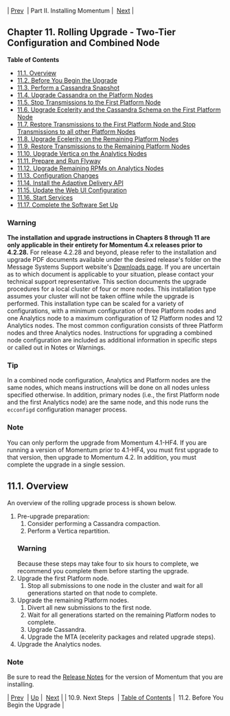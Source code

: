 | [Prev](upgrade.single_node.configuration.next_steps)  | Part II. Installing Momentum |  [Next](upgrade.two_tier.preparation.prepare_all_nodes_rolling) |
## Chapter 11. Rolling Upgrade - Two-Tier Configuration and Combined Node
**Table of Contents**

* [11.1\. Overview](upgrade.two_tier_configuration_rolling#upgrade.two_tier.preparation_rolling)
* [11.2\. Before You Begin the Upgrade](upgrade.two_tier.preparation.prepare_all_nodes_rolling)
* [11.3\. Perform a Cassandra Snapshot](upgrade.two_tier.preparation.snapshot_cassandra_rolling)
* [11.4\. Upgrade Cassandra on the Platform Nodes](upgrade.two_tier.preparation.upgrade_cassandra_rolling)
* [11.5\. Stop Transmissions to the First Platform Node](upgrade.two_tier.preparation.stop_generations_rolling)
* [11.6\. Upgrade Ecelerity and the Cassandra Schema on the First Platform Node](upgrade.two_tier.preparation.ecelerity_rolling)
* [11.7\. Restore Transmissions to the First Platform Node and Stop Transmissions to all other Platform Nodes](upgrade.two_tier.preparation.stop_transmissions_rolling)
* [11.8\. Upgrade Ecelerity on the Remaining Platform Nodes](upgrade.two_tier.preparation.upgrade_ecelerity_rolling)
* [11.9\. Restore Transmissions to the Remaining Platform Nodes](upgrade.two_tier.preparation.restore_tranmissions_rolling)
* [11.10\. Upgrade Vertica on the Analytics Nodes](upgrade.two_tier.preparation.upgrade_vertica_rolling)
* [11.11\. Prepare and Run Flyway](upgrade.two_tier.configuration.flyway_rolling)
* [11.12\. Upgrade Remaining RPMs on Analytics Nodes](upgrade.two_tier.preparation.rpms_rolling)
* [11.13\. Configuration Changes](upgrade.two_tier.configuration.config_all_nodes_rolling)
* [11.14\. Install the Adaptive Delivery API](upgrade.two_tier.configuration.software_upgrade_rolling)
* [11.15\. Update the Web UI Configuration](upgrade.two_tier.configuration.webui_rolling)
* [11.16\. Start Services](upgrade.two_tier.configuration.start_services_rolling)
* [11.17\. Complete the Software Set Up](upgrade.two_tier.complete_setup_rolling)

### Warning
**The installation and upgrade instructions in Chapters 8 through 11 are only applicable in their entirety for Momentum 4.x releases prior to 4.2.28.**                                                                                                                                                 For release 4.2.28 and beyond, please refer to the installation and upgrade PDF documents available under the desired release's folder on the Message Systems Support website's [Downloads page](https://support.messagesystems.com/start/). If you are uncertain as to which document is applicable to your situation, please contact your technical support representative.
<a class="indexterm" name="idp1149792"></a>
This section documents the upgrade procedures for a local cluster of four or more nodes. This installation type assumes your cluster will not be taken offline while the upgrade is performed. This installation type can be scaled for a variety of configurations, with a minimum configuration of three Platform nodes and one Analytics node to a maximum configuration of 12 Platform nodes and 12 Analytics nodes. The most common configuration consists of three Platform nodes and three Analytics nodes.
Instructions for upgrading a combined node configuration are included as additional information in specific steps or called out in Notes or Warnings.
### Tip
In a combined node configuration, Analytics and Platform nodes are the same nodes, which means instructions will be done on all nodes unless specified otherwise. In addition, primary nodes (i.e., the first Platform node and the first Analytics node) are the same node, and this node runs the `ecconfigd` configuration manager process.
### Note
You can only perform the upgrade from Momentum 4.1-HF4\. If you are running a version of Momentum prior to 4.1-HF4, you must first upgrade to that version, then upgrade to Momentum 4.2\. In addition, you must complete the upgrade in a single session.
## 11.1. Overview
An overview of the rolling upgrade process is shown below.
1.  Pre-upgrade preparation:
    1.  Consider performing a Cassandra compaction.
    2.  Perform a Vertica repartition.
    ### Warning
    Because these steps may take four to six hours to complete, we recommend you complete them before starting the upgrade.
2.  Upgrade the first Platform node.
    1.  Stop all submissions to one node in the cluster and wait for all generations started on that node to complete.
3.  Upgrade the remaining Platform nodes.
    1.  Divert all new submissions to the first node.
    2.  Wait for all generations started on the remaining Platform nodes to complete.
    3.  Upgrade Cassandra.
    4.  Upgrade the MTA (ecelerity packages and related upgrade steps).
4.  Upgrade the Analytics nodes.
### Note
Be sure to read the [Release Notes](https://support.messagesystems.com/start) for the version of Momentum that you are installing.

| [Prev](upgrade.single_node.configuration.next_steps)  | [Up](p.installing) |  [Next](upgrade.two_tier.preparation.prepare_all_nodes_rolling) |
| 10.9. Next Steps  | [Table of Contents](index) |  11.2. Before You Begin the Upgrade |

